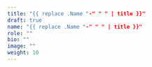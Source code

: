 ```yaml
---
title: "{{ replace .Name "-" " " | title }}"
draft: true
name: "{{ replace .Name "-" " " | title }}"
role: ""
bio: ""
image: ""
weight: 10
---
```

